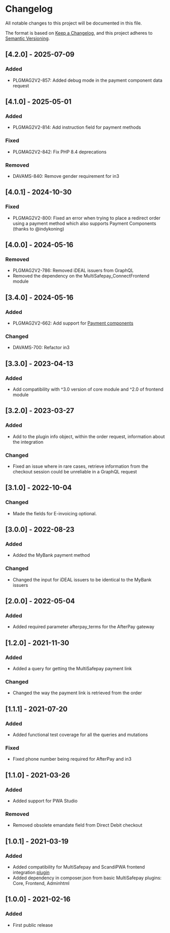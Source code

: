 # Changelog
All notable changes to this project will be documented in this file.

The format is based on [Keep a Changelog](https://keepachangelog.com/en/1.0.0/),
and this project adheres to [Semantic Versioning](https://semver.org/spec/v2.0.0.html).

## [4.2.0] - 2025-07-09
### Added
- PLGMAG2V2-857: Added debug mode in the payment component data request

## [4.1.0] - 2025-05-01
### Added
- PLGMAG2V2-814: Add instruction field for payment methods

### Fixed
- PLGMAG2V2-842: Fix PHP 8.4 deprecations

### Removed
- DAVAMS-840: Remove gender requirement for in3

## [4.0.1] - 2024-10-30
### Fixed
- PLGMAG2V2-800: Fixed an error when trying to place a redirect order using a payment method which also supports Payment Components (thanks to @indykoning)

## [4.0.0] - 2024-05-16
### Removed
- PLGMAG2V2-786: Removed iDEAL issuers from GraphQL
- Removed the dependency on the MultiSafepay_ConnectFrontend module

## [3.4.0] - 2024-05-16
### Added
- PLGMAG2V2-662: Add support for [Payment components](https://docs.multisafepay.com/docs/payment-components)

### Changed
- DAVAMS-700: Refactor in3

## [3.3.0] - 2023-04-13
### Added
- Add compatibility with ^3.0 version of core module and ^2.0 of frontend module

## [3.2.0] - 2023-03-27
### Added
- Add to the plugin info object, within the order request, information about the integration

### Changed
- Fixed an issue where in rare cases, retrieve information from the checkout session could be unreliable in a GraphQL request

## [3.1.0] - 2022-10-04
### Changed
- Made the fields for E-invoicing optional.

## [3.0.0] - 2022-08-23
### Added
- Added the MyBank payment method

### Changed
- Changed the input for iDEAL issuers to be identical to the MyBank issuers

## [2.0.0] - 2022-05-04
### Added
- Added required parameter afterpay_terms for the AfterPay gateway

## [1.2.0] - 2021-11-30
### Added
- Added a query for getting the MultiSafepay payment link

### Changed
- Changed the way the payment link is retrieved from the order

## [1.1.1] - 2021-07-20
### Added
- Added functional test coverage for all the queries and mutations

### Fixed
- Fixed phone number being required for AfterPay and in3

## [1.1.0] - 2021-03-26
### Added
- Added support for PWA Studio

### Removed
- Removed obsolete emandate field from Direct Debit checkout

## [1.0.1] - 2021-03-19
### Added
- Added compatibility for MultiSafepay and ScandiPWA frontend integration [plugin](https://github.com/MultiSafepay/scandipwa-multisafepay-payment-integration)
- Added dependency in composer.json from basic MultiSafepay plugins: Core, Frontend, Adminhtml

## [1.0.0] - 2021-02-16
### Added
- First public release
